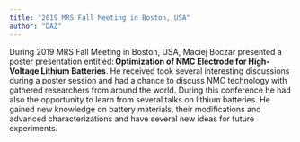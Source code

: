 ```yaml
---
title: "2019 MRS Fall Meeting in Boston, USA"
author: "DAZ"
---
```


During 2019 MRS Fall Meeting in Boston, USA, Maciej Boczar presented a poster presentation entitled: **Optimization of NMC Electrode for High-Voltage Lithium Batteries**. He received took several interesting discussions during a poster session and had a chance to discuss NMC technology with gathered researchers from around the world. During this conference he had also the opportunity to learn from several talks on lithium batteries. He gained new knowledge on battery materials, their modifications and advanced characterizations and have several new ideas for future experiments.
